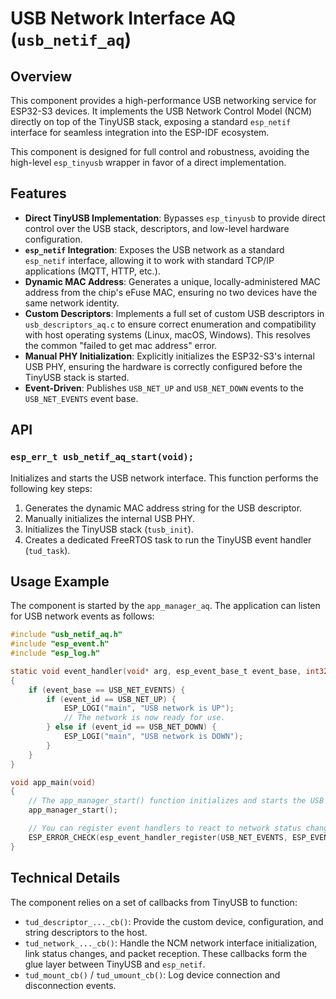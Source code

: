 # USB Network Interface AQ (`usb_netif_aq`)

## Overview

This component provides a high-performance USB networking service for ESP32-S3 devices. It implements the USB Network Control Model (NCM) directly on top of the TinyUSB stack, exposing a standard `esp_netif` interface for seamless integration into the ESP-IDF ecosystem.

This component is designed for full control and robustness, avoiding the high-level `esp_tinyusb` wrapper in favor of a direct implementation.

## Features

- **Direct TinyUSB Implementation**: Bypasses `esp_tinyusb` to provide direct control over the USB stack, descriptors, and low-level hardware configuration.
- **`esp_netif` Integration**: Exposes the USB network as a standard `esp_netif` interface, allowing it to work with standard TCP/IP applications (MQTT, HTTP, etc.).
- **Dynamic MAC Address**: Generates a unique, locally-administered MAC address from the chip's eFuse MAC, ensuring no two devices have the same network identity.
- **Custom Descriptors**: Implements a full set of custom USB descriptors in `usb_descriptors_aq.c` to ensure correct enumeration and compatibility with host operating systems (Linux, macOS, Windows). This resolves the common "failed to get mac address" error.
- **Manual PHY Initialization**: Explicitly initializes the ESP32-S3's internal USB PHY, ensuring the hardware is correctly configured before the TinyUSB stack is started.
- **Event-Driven**: Publishes `USB_NET_UP` and `USB_NET_DOWN` events to the `USB_NET_EVENTS` event base.

## API

### `esp_err_t usb_netif_aq_start(void);`

Initializes and starts the USB network interface. This function performs the following key steps:
1.  Generates the dynamic MAC address string for the USB descriptor.
2.  Manually initializes the internal USB PHY.
3.  Initializes the TinyUSB stack (`tusb_init`).
4.  Creates a dedicated FreeRTOS task to run the TinyUSB event handler (`tud_task`).

## Usage Example

The component is started by the `app_manager_aq`. The application can listen for USB network events as follows:

```c
#include "usb_netif_aq.h"
#include "esp_event.h"
#include "esp_log.h"

static void event_handler(void* arg, esp_event_base_t event_base, int32_t event_id, void* event_data)
{
    if (event_base == USB_NET_EVENTS) {
        if (event_id == USB_NET_UP) {
            ESP_LOGI("main", "USB network is UP");
            // The network is now ready for use.
        } else if (event_id == USB_NET_DOWN) {
            ESP_LOGI("main", "USB network is DOWN");
        }
    }
}

void app_main(void)
{
    // The app_manager_start() function initializes and starts the USB interface.
    app_manager_start();

    // You can register event handlers to react to network status changes.
    ESP_ERROR_CHECK(esp_event_handler_register(USB_NET_EVENTS, ESP_EVENT_ANY_ID, &event_handler, NULL));
}
```

## Technical Details

The component relies on a set of callbacks from TinyUSB to function:
- `tud_descriptor_..._cb()`: Provide the custom device, configuration, and string descriptors to the host.
- `tud_network_..._cb()`: Handle the NCM network interface initialization, link status changes, and packet reception. These callbacks form the glue layer between TinyUSB and `esp_netif`.
- `tud_mount_cb()` / `tud_umount_cb()`: Log device connection and disconnection events.